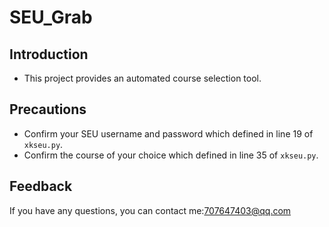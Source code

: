 # SEU_Grab
## Introduction
* This project provides an automated course selection tool.
## Precautions
* Confirm your SEU username and password which defined in line 19 of `xkseu.py`.
* Confirm the course of your choice which defined in line 35 of `xkseu.py`.
## Feedback
If you have any questions, you can contact me:707647403@qq.com
